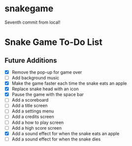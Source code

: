 # snakegame

Seventh commit from local!

# Snake Game To-Do List

## Future Additions
- [x] Remove the pop-up for game over
- [ ] Add background music
- [x] Make the game faster each time the snake eats an apple
- [x] Replace snake head with an icon
- [x] Pause the game with the space bar
- [ ] Add a scoreboard
- [ ] Add a title screen
- [ ] Add a settings menu
- [ ] Add a credits screen
- [ ] Add a how to play screen
- [ ] Add a high score screen
- [x] Add a sound effect for when the snake eats an apple
- [ ] Add a sound effect for when the snake dies